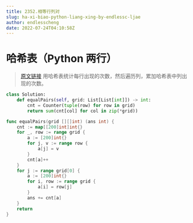 ```yaml
---
title: 2352.相等行列对
slug: ha-xi-biao-python-liang-xing-by-endlessc-ljae
author: endlesscheng
date: 2022-07-24T04:10:58Z
---
```

# 哈希表（Python 两行）
 
> [原文链接](https://leetcode.cn/problems/equal-row-and-column-pairs/solution/ha-xi-biao-python-liang-xing-by-endlessc-ljae)
用哈希表统计每行出现的次数，然后遍历列，累加哈希表中列出现的次数。

```py [sol1-Python3]
class Solution:
    def equalPairs(self, grid: List[List[int]]) -> int:
        cnt = Counter(tuple(row) for row in grid)
        return sum(cnt[col] for col in zip(*grid))
```

```go [sol1-Go]
func equalPairs(grid [][]int) (ans int) {
	cnt := map[[200]int]int{}
	for _, row := range grid {
		a := [200]int{}
		for j, v := range row {
			a[j] = v
		}
		cnt[a]++
	}
	for j := range grid[0] {
		a := [200]int{}
		for i, row := range grid {
			a[i] = row[j]
		}
		ans += cnt[a]
	}
	return
}
```

